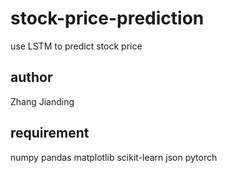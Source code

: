 # stock-price-prediction
use LSTM to predict stock price

## author
Zhang Jianding

## requirement
numpy
pandas
matplotlib
scikit-learn
json
pytorch


